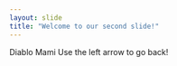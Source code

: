 ```yaml
---
layout: slide
title: "Welcome to our second slide!"
---
```

Diablo Mami
Use the left arrow to go back!